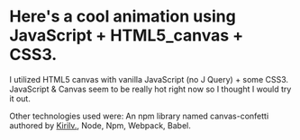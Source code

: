 # Here's a cool animation using JavaScript + HTML5_canvas + CSS3. 

I utilized HTML5 canvas with vanilla JavaScript (no J Query) + some CSS3. JavaScript & Canvas seem to be really hot right now so I thought I would try it out.


Other technologies used were:
An npm library named canvas-confetti authored by [Kirilv.](https://www.npmjs.com/package/canvas-confetti),
Node,
Npm,
Webpack,
Babel.



